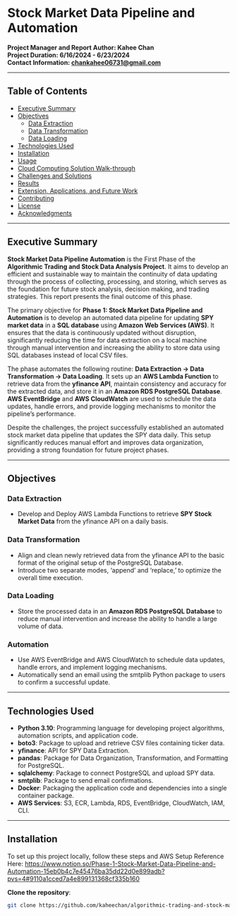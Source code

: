 # Stock Market Data Pipeline and Automation

**Project Manager and Report Author: Kahee Chan**  
**Project Duration: 6/16/2024 - 6/23/2024**  
**Contact Information: chankahee06731@gmail.com**

---

## Table of Contents

- [Executive Summary](#executive-summary)
- [Objectives](#objectives)
  - [Data Extraction](#data-extraction)
  - [Data Transformation](#data-transformation)
  - [Data Loading](#data-loading)
- [Technologies Used](#technologies-used)
- [Installation](#installation)
- [Usage](#usage)
- [Cloud Computing Solution Walk-through](#cloud-computing-solution-walk-through)
- [Challenges and Solutions](#challenges-and-solutions)
- [Results](#results)
- [Extension, Applications, and Future Work](#extension-applications-and-future-work)
- [Contributing](#contributing)
- [License](#license)
- [Acknowledgments](#acknowledgments)

---

## Executive Summary

**Stock Market Data Pipeline Automation** is the First Phase of the **Algorithmic Trading and Stock Data Analysis Project**. It aims to develop an efficient and sustainable way to maintain the continuity of data updating through the process of collecting, processing, and storing, which serves as the foundation for future stock analysis, decision making, and trading strategies. This report presents the final outcome of this phase.

The primary objective for **Phase 1: Stock Market Data Pipeline and Automation** is to develop an automated data pipeline for updating **SPY market data** in a **SQL database** using **Amazon Web Services (AWS)**. It ensures that the data is continuously updated without disruption, significantly reducing the time for data extraction on a local machine through manual intervention and increasing the ability to store data using SQL databases instead of local CSV files.

The phase automates the following routine: **Data Extraction → Data Transformation → Data Loading**. It sets up an **AWS Lambda Function** to retrieve data from the **yfinance API**, maintain consistency and accuracy for the extracted data, and store it in an **Amazon RDS PostgreSQL Database**. **AWS EventBridge** and **AWS CloudWatch** are used to schedule the data updates, handle errors, and provide logging mechanisms to monitor the pipeline’s performance.

Despite the challenges, the project successfully established an automated stock market data pipeline that updates the SPY data daily. This setup significantly reduces manual effort and improves data organization, providing a strong foundation for future project phases.

---

## Objectives

### Data Extraction

- Develop and Deploy AWS Lambda Functions to retrieve **SPY Stock Market Data** from the yfinance API on a daily basis.

### Data Transformation

- Align and clean newly retrieved data from the yfinance API to the basic format of the original setup of the PostgreSQL Database.
- Introduce two separate modes, ‘append’ and ‘replace,’ to optimize the overall time execution.

### Data Loading

- Store the processed data in an **Amazon RDS PostgreSQL Database** to reduce manual intervention and increase the ability to handle a large volume of data.

### Automation

- Use AWS EventBridge and AWS CloudWatch to schedule data updates, handle errors, and implement logging mechanisms.
- Automatically send an email using the smtplib Python package to users to confirm a successful update.

---

## Technologies Used

- **Python 3.10**: Programming language for developing project algorithms, automation scripts, and application code.
- **boto3**: Package to upload and retrieve CSV files containing ticker data.
- **yfinance**: API for SPY Data Extraction.
- **pandas**: Package for Data Organization, Transformation, and Formatting for PostgreSQL.
- **sqlalchemy**: Package to connect PostgreSQL and upload SPY data.
- **smtplib**: Package to send email confirmations.
- **Docker**: Packaging the application code and dependencies into a single container package.
- **AWS Services**: S3, ECR, Lambda, RDS, EventBridge, CloudWatch, IAM, CLI.

---

## Installation

To set up this project locally, follow these steps and AWS Setup Reference Here:
https://www.notion.so/Phase-1-Stock-Market-Data-Pipeline-and-Automation-15eb0b4c7e45476ba35dd22d0e899adb?pvs=4#9110a1cced7a4e899131368cf335b160

**Clone the repository**:
   ```sh
   git clone https://github.com/kaheechan/algorithmic-trading-and-stock-market-analysis.git
